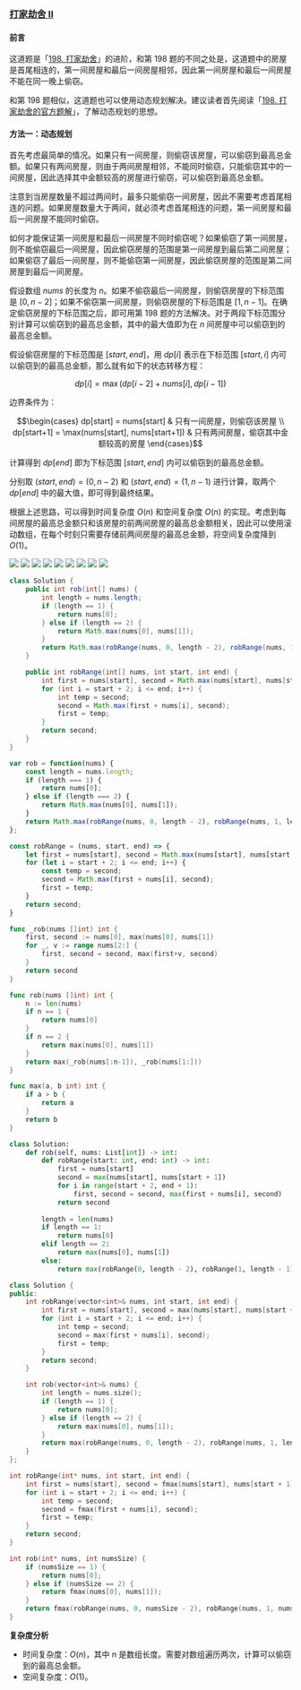 ### [打家劫舍 II](https://leetcode.cn/problems/house-robber-ii/solutions/722767/da-jia-jie-she-ii-by-leetcode-solution-bwja/)

#### 前言

这道题是「[198\. 打家劫舍](https://leetcode-cn.com/problems/house-robber)」的进阶，和第 198 题的不同之处是，这道题中的房屋是首尾相连的，第一间房屋和最后一间房屋相邻，因此第一间房屋和最后一间房屋不能在同一晚上偷窃。

和第 198 题相似，这道题也可以使用动态规划解决。建议读者首先阅读「[198\. 打家劫舍的官方题解](https://leetcode-cn.com/problems/house-robber/solution/da-jia-jie-she-by-leetcode-solution)」，了解动态规划的思想。

#### 方法一：动态规划

首先考虑最简单的情况。如果只有一间房屋，则偷窃该房屋，可以偷窃到最高总金额。如果只有两间房屋，则由于两间房屋相邻，不能同时偷窃，只能偷窃其中的一间房屋，因此选择其中金额较高的房屋进行偷窃，可以偷窃到最高总金额。

注意到当房屋数量不超过两间时，最多只能偷窃一间房屋，因此不需要考虑首尾相连的问题。如果房屋数量大于两间，就必须考虑首尾相连的问题，第一间房屋和最后一间房屋不能同时偷窃。

如何才能保证第一间房屋和最后一间房屋不同时偷窃呢？如果偷窃了第一间房屋，则不能偷窃最后一间房屋，因此偷窃房屋的范围是第一间房屋到最后第二间房屋；如果偷窃了最后一间房屋，则不能偷窃第一间房屋，因此偷窃房屋的范围是第二间房屋到最后一间房屋。

假设数组 $nums$ 的长度为 $n$。如果不偷窃最后一间房屋，则偷窃房屋的下标范围是 $[0, n-2]$；如果不偷窃第一间房屋，则偷窃房屋的下标范围是 $[1, n-1]$。在确定偷窃房屋的下标范围之后，即可用第 198 题的方法解决。对于两段下标范围分别计算可以偷窃到的最高总金额，其中的最大值即为在 $n$ 间房屋中可以偷窃到的最高总金额。

假设偷窃房屋的下标范围是 $[start,end]$，用 $dp[i]$ 表示在下标范围 $[start,i]$ 内可以偷窃到的最高总金额，那么就有如下的状态转移方程：

$$dp[i] = \max(dp[i-2]+nums[i], dp[i-1])$$

边界条件为：

$$\begin{cases} dp[start] = nums[start] & 只有一间房屋，则偷窃该房屋 \\ dp[start+1] = \max(nums[start], nums[start+1]) & 只有两间房屋，偷窃其中金额较高的房屋 \end{cases}$$

计算得到 $dp[end]$ 即为下标范围 $[start,end]$ 内可以偷窃到的最高总金额。

分别取 $(start,end)=(0,n-2)$ 和 $(start,end)=(1,n-1)$ 进行计算，取两个 $dp[end]$ 中的最大值，即可得到最终结果。

根据上述思路，可以得到时间复杂度 $O(n)$ 和空间复杂度 $O(n)$ 的实现。考虑到每间房屋的最高总金额只和该房屋的前两间房屋的最高总金额相关，因此可以使用滚动数组，在每个时刻只需要存储前两间房屋的最高总金额，将空间复杂度降到 $O(1)$。

![](./assets/img/Solution0213_off_01.png)
![](./assets/img/Solution0213_off_02.png)
![](./assets/img/Solution0213_off_03.png)
![](./assets/img/Solution0213_off_04.png)
![](./assets/img/Solution0213_off_05.png)
![](./assets/img/Solution0213_off_06.png)
![](./assets/img/Solution0213_off_07.png)
![](./assets/img/Solution0213_off_08.png)
![](./assets/img/Solution0213_off_09.png)

```java
class Solution {
    public int rob(int[] nums) {
        int length = nums.length;
        if (length == 1) {
            return nums[0];
        } else if (length == 2) {
            return Math.max(nums[0], nums[1]);
        }
        return Math.max(robRange(nums, 0, length - 2), robRange(nums, 1, length - 1));
    }

    public int robRange(int[] nums, int start, int end) {
        int first = nums[start], second = Math.max(nums[start], nums[start + 1]);
        for (int i = start + 2; i <= end; i++) {
            int temp = second;
            second = Math.max(first + nums[i], second);
            first = temp;
        }
        return second;
    }
}
```

```javascript
var rob = function(nums) {
    const length = nums.length;
    if (length === 1) {
        return nums[0];
    } else if (length === 2) {
        return Math.max(nums[0], nums[1]);
    }
    return Math.max(robRange(nums, 0, length - 2), robRange(nums, 1, length - 1));
};

const robRange = (nums, start, end) => {
    let first = nums[start], second = Math.max(nums[start], nums[start + 1]);
    for (let i = start + 2; i <= end; i++) {
        const temp = second;
        second = Math.max(first + nums[i], second);
        first = temp;
    }
    return second;
}
```

```go
func _rob(nums []int) int {
    first, second := nums[0], max(nums[0], nums[1])
    for _, v := range nums[2:] {
        first, second = second, max(first+v, second)
    }
    return second
}

func rob(nums []int) int {
    n := len(nums)
    if n == 1 {
        return nums[0]
    }
    if n == 2 {
        return max(nums[0], nums[1])
    }
    return max(_rob(nums[:n-1]), _rob(nums[1:]))
}

func max(a, b int) int {
    if a > b {
        return a
    }
    return b
}
```

```python
class Solution:
    def rob(self, nums: List[int]) -> int:
        def robRange(start: int, end: int) -> int:
            first = nums[start]
            second = max(nums[start], nums[start + 1])
            for i in range(start + 2, end + 1):
                first, second = second, max(first + nums[i], second)
            return second
        
        length = len(nums)
        if length == 1:
            return nums[0]
        elif length == 2:
            return max(nums[0], nums[1])
        else:
            return max(robRange(0, length - 2), robRange(1, length - 1))
```

```cpp
class Solution {
public:
    int robRange(vector<int>& nums, int start, int end) {
        int first = nums[start], second = max(nums[start], nums[start + 1]);
        for (int i = start + 2; i <= end; i++) {
            int temp = second;
            second = max(first + nums[i], second);
            first = temp;
        }
        return second;
    }

    int rob(vector<int>& nums) {
        int length = nums.size();
        if (length == 1) {
            return nums[0];
        } else if (length == 2) {
            return max(nums[0], nums[1]);
        }
        return max(robRange(nums, 0, length - 2), robRange(nums, 1, length - 1));
    }
};
```

```c
int robRange(int* nums, int start, int end) {
    int first = nums[start], second = fmax(nums[start], nums[start + 1]);
    for (int i = start + 2; i <= end; i++) {
        int temp = second;
        second = fmax(first + nums[i], second);
        first = temp;
    }
    return second;
}

int rob(int* nums, int numsSize) {
    if (numsSize == 1) {
        return nums[0];
    } else if (numsSize == 2) {
        return fmax(nums[0], nums[1]);
    }
    return fmax(robRange(nums, 0, numsSize - 2), robRange(nums, 1, numsSize - 1));
}
```

**复杂度分析**

-   时间复杂度：$O(n)$，其中 $n$ 是数组长度。需要对数组遍历两次，计算可以偷窃到的最高总金额。
-   空间复杂度：$O(1)$。
